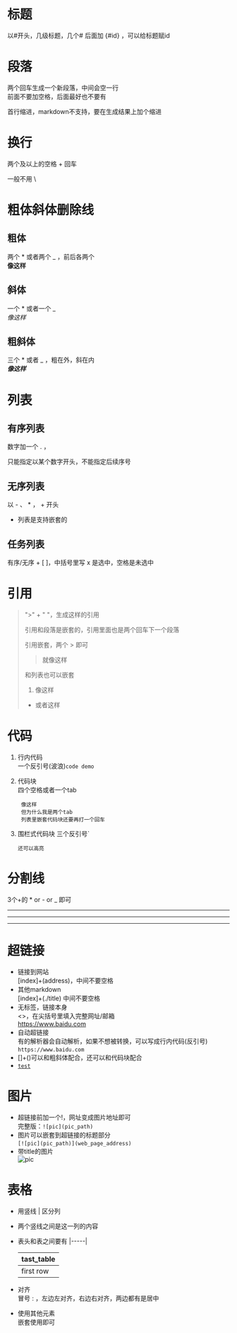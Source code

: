 # 标题
以#开头，几级标题，几个#
后面加 {#id} ，可以给标题赋id
# 段落
两个回车生成一个新段落，中间会空一行  
前面不要加空格，后面最好也不要有

首行缩进，markdown不支持，要在生成结果上加个缩进
# 换行
两个及以上的空格 + 回车

一般不用 \
# 粗体斜体删除线
## 粗体
两个 * 或者两个 _ ，前后各两个  
**像这样**
## 斜体
一个 * 或者一个 _  
_像这样_
## 粗斜体
三个 * 或者 _ ，粗在外，斜在内  
***像这样***
# 列表
## 有序列表
数字加一个 . ，

只能指定以某个数字开头，不能指定后续序号
## 无序列表
以 - 、 * ， + 开头
* 列表是支持嵌套的
## 任务列表
有序/无序 + [ ]，中括号里写 x 是选中，空格是未选中
# 引用
> ">" + " "，生成这样的引用
> 
> 引用和段落是嵌套的，引用里面也是两个回车下一个段落  
>
> 引用嵌套，两个 > 即可
> >就像这样
>
> 和列表也可以嵌套
> 1. 像这样
> - 或者这样
# 代码
1. 行内代码  
   一个反引号(波浪)`code demo`  
2. 代码块  
   四个空格或者一个tab  

        像这样
        但为什么我是两个tab
        列表里嵌套代码块还要再打一个回车
3. 围栏式代码块
   三个反引号`  
    ```
    还可以高亮
    
    ```
# 分割线
3个+的 * or - or _ 即可
***
---
___
# 超链接
- 链接到网站  
  [index]+(address)，中间不要空格
- 其他markdown  
  [index]+(./title) 中间不要空格
- 无标签，链接本身  
  <>，在尖括号里填入完整网址/邮箱  
  <https://www.baidu.com>
- 自动超链接  
  有的解析器会自动解析，如果不想被转换，可以写成行内代码(反引号) `https://www.baidu.com`
- []+()可以和粗斜体配合，还可以和代码块配合
- [`test`](https://www.baidu.com)
# 图片
- 超链接前加一个!，网址变成图片地址即可  
完整版：`![pic](pic_path)`  
- 图片可以嵌套到超链接的标题部分  
`[![pic](pic_path)](web_page_address)`   
- 带title的图片  
  ![pic](pic_path)
# 表格
- 用竖线 | 区分列
- 两个竖线之间是这一列的内容
- 表头和表之间要有  |-----|

    |tast_table|
    |-----|
    |first row|
- 对齐  
  冒号 : ，左边左对齐，右边右对齐，两边都有是居中
- 使用其他元素  
  嵌套使用即可